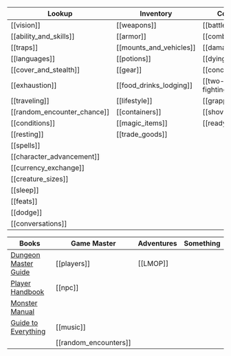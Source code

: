 | Lookup                  | Inventory                  | Combat                     | Locations          |Random
|-------------------------|----------------------------|----------------------------|--------------------|------
|[[vision]]               |[[weapons]]                 |[[battlefield]]             |[[swordcoast]]      |[[random_locations]]
|[[ability_and_skills]]   |[[armor]]                   |[[combat_rules]]            |[[tinear]] |[treasure](https://donjon.bin.sh/5e/random/#type=treasure)         
|[[traps]]                |[[mounts_and_vehicles]]     |[[damage]]                  |[[neverwinter]]     |[magic shop](https://donjon.bin.sh/5e/magic/shop.html)
|[[languages]]            |[[potions]]                 |[[dying]]                   |  |[village](https://watabou.itch.io/village-generator)
|[[cover_and_stealth]]    |[[gear]]                    |[[concentration]]           |
|[[exhaustion]]           |[[food_drinks_lodging]]     |[[two-weapon-fighting]]    |
|[[traveling]]            |[[lifestyle]]               |[[grappling]]               |
|[[random_encounter_chance]]|[[containers]]            |[[shoving]]                 |
|[[conditions]]           |[[magic_items]]             |[[readying]]                |
|[[resting]]              | [[trade_goods]]            |     |
|[[spells]]|
|[[character_advancement]]|
|[[currency_exchange]]|
|[[creature_sizes]]|
|[[sleep]]|
|[[feats]]|
|[[dodge]]| 
|[[conversations]]| |

| Books                  | Game Master                 | Adventures                  | Something                  |
|-------------------------|----------------------------|----------------------------|----------------------------|
| [Dungeon Master Guide](http://10.0.30.2:8083/read/174/pdf)|[[players]] |[[LMOP]]
| [Player Handbook](http://10.0.30.2:8083/read/8/pdf)|[[npc]] |
| [Monster Manual](http://10.0.30.2:8083/read/175/pdf)|
| [Guide to Everything](http://10.0.30.2:8083/read/172/pdf)|[[music]]
|                        | [[random_encounters]]  


